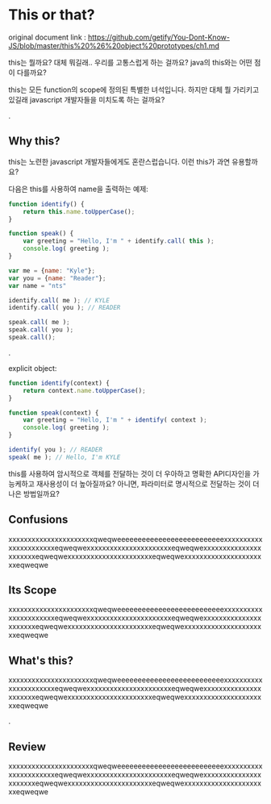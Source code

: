 # This or that?
original document link : https://github.com/getify/You-Dont-Know-JS/blob/master/this%20%26%20object%20prototypes/ch1.md

this는 뭘까요? 대체 뭐길래.. 우리를 고통스럽게 하는 걸까요? java의 this와는 어떤 점이 다를까요?

this는 모든 function의 scope에 정의된 특별한 녀석입니다. 하지만 대체 뭘 가리키고 있길래 javascript 개발자들을 미치도록 하는 걸까요?

.

## Why this?

this는 노련한 javascript 개발자들에게도 혼란스럽습니다. 이런 this가 과연 유용할까요?

다음은 this를 사용하여 name을 출력하는 예제:
```javascript
function identify() {
    return this.name.toUpperCase();
}

function speak() {
    var greeting = "Hello, I'm " + identify.call( this );
    console.log( greeting );
}

var me = {name: "Kyle"};
var you = {name: "Reader"};
var name = "nts"

identify.call( me ); // KYLE
identify.call( you ); // READER

speak.call( me );
speak.call( you );
speak.call();
```
.

explicit object:
```javascript
function identify(context) {
    return context.name.toUpperCase();
}

function speak(context) {
    var greeting = "Hello, I'm " + identify( context );
    console.log( greeting );
}

identify( you ); // READER
speak( me ); // Hello, I'm KYLE
```

this를 사용하여 암시적으로 객체를 전달하는 것이 더 우아하고 명확한 API디자인을 가능케하고
재사용성이 더 높아질까요? 아니면, 파라미터로 명시적으로 전달하는 것이 더 나은 방법일까요?


## Confusions

xxxxxxxxxxxxxxxxxxxxxxqweqweeeeeeeeeeeeeeeeeeeeeeeeeexxxxxxxxxxxxxxxxxxxxxxeqweqwexxxxxxxxxxxxxxxxxxxxxxeqweqwexxxxxxxxxxxxxxxxxxxxxxeqweqwexxxxxxxxxxxxxxxxxxxxxxeqweqwexxxxxxxxxxxxxxxxxxxxxxeqweqwe

## Its Scope

xxxxxxxxxxxxxxxxxxxxxxqweqweeeeeeeeeeeeeeeeeeeeeeeeeexxxxxxxxxxxxxxxxxxxxxxeqweqwexxxxxxxxxxxxxxxxxxxxxxeqweqwexxxxxxxxxxxxxxxxxxxxxxeqweqwexxxxxxxxxxxxxxxxxxxxxxeqweqwexxxxxxxxxxxxxxxxxxxxxxeqweqwe

## What's this?

xxxxxxxxxxxxxxxxxxxxxxqweqweeeeeeeeeeeeeeeeeeeeeeeeeexxxxxxxxxxxxxxxxxxxxxxeqweqwexxxxxxxxxxxxxxxxxxxxxxeqweqwexxxxxxxxxxxxxxxxxxxxxxeqweqwexxxxxxxxxxxxxxxxxxxxxxeqweqwexxxxxxxxxxxxxxxxxxxxxxeqweqwe

.

## Review

xxxxxxxxxxxxxxxxxxxxxxqweqweeeeeeeeeeeeeeeeeeeeeeeeeexxxxxxxxxxxxxxxxxxxxxxeqweqwexxxxxxxxxxxxxxxxxxxxxxeqweqwexxxxxxxxxxxxxxxxxxxxxxeqweqwexxxxxxxxxxxxxxxxxxxxxxeqweqwexxxxxxxxxxxxxxxxxxxxxxeqweqwe
